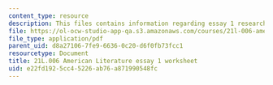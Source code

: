 ```yaml
---
content_type: resource
description: This files contains information regarding essay 1 research workshop assignment.
file: https://ol-ocw-studio-app-qa.s3.amazonaws.com/courses/21l-006-american-literature-spring-2013/e22fd1925cc45226ab76a871990548fc_MIT21L_006S13_researchwork.pdf
file_type: application/pdf
parent_uid: d8a27106-7fe9-6636-0c20-d6f0fb73fcc1
resourcetype: Document
title: 21L.006 American Literature essay 1 worksheet
uid: e22fd192-5cc4-5226-ab76-a871990548fc
---
```

